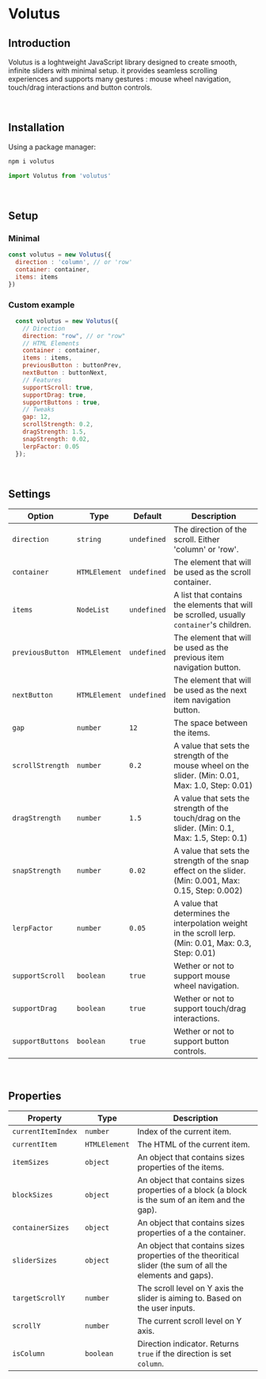 # Volutus

## Introduction

Volutus is a loghtweight JavaScript library designed to create smooth, infinite sliders with minimal setup. it provides seamless scrolling experiences and supports many gestures : mouse wheel navigation, touch/drag interactions and button controls.

<br>

## Installation

Using a package manager:

```bash
npm i volutus
```
```js
import Volutus from 'volutus'
```

<br>

## Setup

### Minimal

```js
const volutus = new Volutus({
  direction : 'column', // or 'row'
  container: container,
  items: items
})
```

### Custom example

```js
  const volutus = new Volutus({
    // Direction
    direction: "row", // or "row"
    // HTML Elements
    container : container,
    items : items,
    previousButton : buttonPrev,
    nextButton : buttonNext,
    // Features
    supportScroll: true,
    supportDrag: true,
    supportButtons : true,
    // Tweaks
    gap: 12,
    scrollStrength: 0.2,
    dragStrength: 1.5,
    snapStrength: 0.02,
    lerpFactor: 0.05
  });
```

<br>

## Settings

| Option                 | Type                       | Default                                            | Description                                                                                               |
|------------------------|----------------------------|----------------------------------------------------|-----------------------------------------------------------------------------------------------------------|
| `direction`            | `string`                   | `undefined`                                        | The direction of the scroll. Either 'column' or 'row'.                                                    |
| `container`            | `HTMLElement`              | `undefined`                                        | The element that will be used as the scroll container.                                                    |
| `items`                | `NodeList`                 | `undefined`                                        | A list that contains the elements that will be scrolled, usually `container`'s children.                  |
| `previousButton`       | `HTMLElement`              | `undefined`                                        | The element that will be used as the previous item navigation button.                                     |
| `nextButton`           | `HTMLElement`              | `undefined`                                        | The element that will be used as the next item navigation button.                                         |
| `gap`                  | `number`                   | `12`                                               | The space between the items.                                                                              |
| `scrollStrength`       | `number`                   | `0.2`                                              | A value that sets the strength of the mouse wheel on the slider. (Min: 0.01, Max: 1.0, Step: 0.01)        |
| `dragStrength`         | `number`                   | `1.5`                                              | A value that sets the strength of the touch/drag on the slider. (Min: 0.1, Max: 1.5, Step: 0.1)           |
| `snapStrength`         | `number`                   | `0.02`                                             | A value that sets the strength of the snap effect on the slider. (Min: 0.001, Max: 0.15, Step: 0.002)     |
| `lerpFactor`           | `number`                   | `0.05`                                             | A value that determines the interpolation weight in the scroll lerp. (Min: 0.01, Max: 0.3, Step: 0.01)    |
| `supportScroll`        | `boolean`                  | `true`                                             | Wether or not to support mouse wheel navigation.                                                          |
| `supportDrag`          | `boolean`                  | `true`                                             | Wether or not to support touch/drag interactions.                                                         |
| `supportButtons`       | `boolean`                  | `true`                                             | Wether or not to support button controls.                                                                 |

<br>

## Properties

| Property                  | Type            | Description                                                                                               |
|---------------------------|-----------------|-----------------------------------------------------------------------------------------------------------|
| `currentItemIndex`        | `number`        | Index of the current item.                                                                                |
| `currentItem`             | `HTMLElement`   | The HTML of the current item.                                                                             |
| `itemSizes`               | `object`        | An object that contains sizes properties of the items.                                                    |
| `blockSizes`              | `object`        | An object that contains sizes properties of a block (a block is the sum of an item and the gap).          |
| `containerSizes`          | `object`        | An object that contains sizes properties of a the container.                                              |
| `sliderSizes`             | `object`        | An object that contains sizes properties of the theoritical slider (the sum of all the elements and gaps).|
| `targetScrollY`           | `number`        | The scroll level on Y axis the slider is aiming to. Based on the user inputs.                             |
| `scrollY`                 | `number`        | The current scroll level on Y axis.                                                                       |
| `isColumn`                | `boolean`       | Direction indicator. Returns `true` if the direction is set `column`.                                     |
